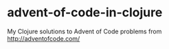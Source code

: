 
# advent-of-code-in-clojure
My Clojure solutions to Advent of Code problems from http://adventofcode.com/
